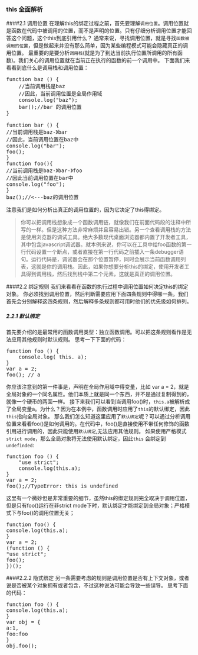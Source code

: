 ### this 全面解析
####2.1 调用位置
在理解this的绑定过程之前，首先要理解`调用位置`。调用位置就是函数在代码中被调用的位置，而不是声明的位置。只有仔细分析调用位置才能回答这个问题，这个this到底引用什么？
通常来说，寻找调用位置，就是寻找`函数被调用的位置`，但是做起来并没有那么简单，因为某些编程模式可能会隐藏真正的调用位置。
最重要的是要分析`调用栈`(就是为了到达当前执行位置所调用的所有函数)。我们关心的调用位置就在当前正在执行的函数的前一个调用中。
下面我们来看看到底什么是调用栈和调用位置：
<pre>
function baz () {
	//当前调用栈是baz
	//因此，当前调用位置是全局作用域
	console.log("baz");
	bar();//bar 的调用位置
}

function bar () {
//当前调用栈是baz-》bar
//因此，当前调用位置在baz中
console.log("bar");
foo();
}
function foo(){
//当前调用栈是baz-》bar-》foo
//因此当前调用位置在bar中
console.log("foo");
}
baz();//<---baz的调用位置
</pre>

注意我们是如何分析出真正的调用位置的，因为它决定了this得绑定。
> 你可以把调用栈想象成一个函数调用链，就像我们在前面代码段的注释中所写的一样。但是这种方法非常麻烦并且容易出错。另一个查看调用栈的方法是使用浏览器的调试工具。绝大多数现代桌面浏览器都内置了开发者工具，其中包含javascript调试器。就本例来说，你可以在工具中给foo函数的第一行代码设置一个断点，或者直接在第一行代码之前插入一条debugger语句。运行代码是，调试器会在那个位置暂停，同时会展示当前函数调用列表，这就是你的调用栈。因此，如果你想要分析this的绑定，使用开发者工具得到调用栈，然后找到栈中第二个元素，这就是真正的调用位置。

####2.2 绑定规则
我们来看看在函数的执行过程中调用位置如何决定this的绑定对象。
你必须找到调用位置，然后判断需要应用下面四条规则中得哪一条。我们首先会分别解释这四条规则，然后解释多条规则都可用时他们的优先级如何排列。
##### 2.2.1 默认绑定
首先要介绍的是最常用的函数调用类型：独立函数调用。可以把这条规则看作是无法应用其他规则时默认规则。
思考一下下面的代码：
<pre>
function foo () {
	console.log( this. a);
}
var a = 2;
foo(); // a
</pre>
你应该注意到的第一件事是，声明在全局作用域中得变量，比如 var a = 2，就是全局对象的一个同名属性。他们本质上就是同一个东西，并不是通过复制得到的，就像一个硬币的两面一样。
接下来我们可以看到当调用foo()时，`this.a`被解析成了全局变量a。为什么？因为在本例中，函数调用时应用了`this`的默认绑定，因此`this`指向全局对象。
那么我们怎么知道这里应用了`默认绑定`呢？可以通过分析调用位置来看看foo()是如何调用的。在代码中，foo()是直接使用不带任何修饰的函数引用进行调用的，因此只能使用`默认绑定`,无法应用其他规则。
如果使用严格模式`strict mode`，那么全局对象将无法使用默认绑定，因此`this`	会绑定到`undefinded`:
<pre>
function foo () {
	"use strict";
	console.log(this.a);
}
var a = 2;
foo();//TypeError: this is undefined
</pre>

这里有一个微妙但是非常重要的细节，虽然this的绑定规则完全取决于调用位置，但是只有foo()运行在非strict mode下时，默认绑定才能绑定到全局对象；严格模式下与foo()的调用位置无关；
<pre>
function foo() {
console.log(this.a);
}
var a = 2;
(function () {
"use strict";
foo();
})();
</pre>
####2.2.2 隐式绑定
另一条需要考虑的规则是调用位置是否有上下文对象，或者说是否被某个对象拥有或者包含，不过这种说法可能会导致一些误导。
思考下面的代码：
<pre>
function foo () {
console.log(this.a);
}
var obj = {
a:1,
foo:foo
}
obj.foo();
</pre>